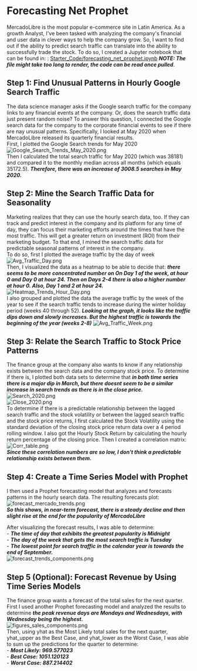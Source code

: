 # Forecasting Net Prophet
MercadoLibre is the most popular e-commerce site in Latin America. As a growth Analyst, I've been tasked with analyzing the company's financial and user data in clever ways to help the company grow. So, I want to find out if the ability to predict search traffic can translate into the ability to successfully trade the stock. To do so, I created a Jupyter notebook that can be found in: : [Starter_Code/forecasting_net_prophet.ipynb](Starter_Code/forecasting_net_prophet.ipynb) ***NOTE: The file might take too long to render, the code can be read once pulled***.

## Step 1: Find Unusual Patterns in Hourly Google Search Traffic
The data science manager asks if the Google search traffic for the company links to any financial events at the company. Or, does the search traffic data just present random noise? To answer this question, I connected the Google search data for the company to the corporate financial events to see if there are nay unusual patterns. Specifically, I looked at May 2020 when MercadoLibre released its quarterly financial results. <br>
First, I plotted the Google Search trends for May 2020 <br>
![Google_Search_Trends_May_2020.png](Images/Google_Search_Trends_May_2020.png)<br>
Then I calculated the total search traffic for May 2020 (which was 38181) and compared it to the monthly median across all months (which equals 35172.5). ***Therefore, there was an increase of 3008.5 searches in May 2020.*** <br>

## Step 2: Mine the Search Traffic Data for Seasonality
Marketing realizes that they can use the hourly search data, too. If they can track and predict interest in the company and its platform for any time of day, they can focus their marketing efforts around the times that have the most traffic. This will get a greater return on investment (ROI) from their marketing budget. To that end, I mined the search traffic data for predictable seasonal patterns of interest in the company. <br>
To do so, first I plotted the average traffic by the day of week<br>
![Avg_Traffic_Day.png](Images/Avg_Traffic_Day.png)<br>
Then, I visualized the data as a heatmap to be able to decide that: ***there seems to be more concentrated number on On Day 1 of the week, at hour 0 and Day 0 at hour 24. Then on Days 2-4 there is also a higher number at hour 0. Also, Day 1 and 2 at hour 24.***  <br>
![Heatmap_Trends_Hour_Day.png](Images/Heatmap_Trends_Hour_Day.png)<br>
I also grouped and plotted the data the average traffic by the week of the year to see if the search traffic tends to increase during the winter holiday period (weeks 40 through 52). ***Looking at the graph, it looks like the traffic dips down and slowly increases. But the highest traffic is towards the beginning of the year (weeks 2-8)***
![Avg_Traffic_Week.png](Images/Avg_Traffic_Week.png)<br>

## Step 3: Relate the Search Traffic to Stock Price Patterns
The finance group at the company also wants to know if any relationship exists between the search data and the company stock price. To determine if there is, I plotted both data sets to determine that ***in both time series there is a major dip in March, but there doesnt seem to be a similar increase in search trends as there is in the close price.***
![Search_2020.png](Images/Search_2020.png) <br>
![Close_2020.png](Images/Close_2020.png) <br>
To determine if there is a predictable relationship between the lagged search traffic and the stock volatility or between the lagged search traffic and the stock price returns, I first calculated the Stock Volatility using the standard deviation of the closing stock price return data over a 4 period rolling window. I also got the Hourly Stock Return by calculating the hourly return percentage of the closing price. Then I created a correlation matrix:
![Corr_table.png](Images/Corr_table.png) <br>
***Since these correlation numbers are so low, I don't think a predictable relationship exists between them.*** <br>

## Step 4: Create a Time Series Model with Prophet
I then used a Prophet forecasting model that analyzes and forecasts patterns in the hourly search data. The resulting forecasts plot:<br>
![forecast_mercado_trends.png](Images/forecast_mercado_trends.png) <br>
***So this shows, in near-term forecast, there is a steady decline and then slight rise at the end for the popularity of MercadoLibre*** <br>

After visualizing the forecast results, I was able to determine: <br>
    - ***The time of day that exhibits the greatest popularity is Midnight*** <br>
    - ***The day of the week that gets the most search traffic is Tuesday*** <br>
    - ***The lowest point for search traffic in the calendar year is towards the end of September.*** <br>
![forecast_trends_components.png](Images/forecast_trends_components.png) <br>

## Step 5 (Optional): Forecast Revenue by Using Time Series Models
The finance group wants a forecast of the total sales for the next quarter. First I used another Prophet forecasting model and analyzed the results to determine ***the peak revenue days are Mondays and Wednesdays, with Wednesday being the highest.*** <br>
![figures_sales_components.png](Images/figures_sales_components.png) <br> 
Then, using yhat as the Most Likely total sales for the next quarter, yhat_upper as the Best Case, and yhat_lower as the Worst Case, I was able to sum up the predictions for the quarter to determine: <br>
    - ***Most Likely: 969.577023*** <br>
    - ***Best Case: 1051.120123*** <br>
    - ***Worst Case: 887.214402*** <br>